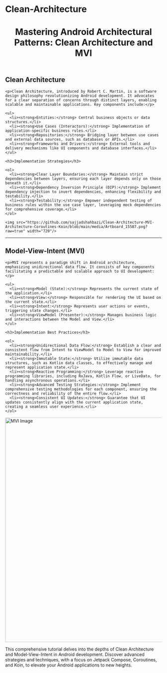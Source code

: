 # Clean-Architecture

<!DOCTYPE html>
<html lang="en">

<head>
  <meta charset="UTF-8">
  <meta name="viewport" content="width=device-width, initial-scale=1.0">
  <meta name="description" content="Explore the intricacies of Clean Architecture and Model-View-Intent (MVI) in Android development, with a deep dive into Jetpack Compose, Coroutines, and Koin. Uncover best practices, implementation strategies, and advanced testing methodologies for creating robust and scalable Android applications.">
  <meta name="keywords" content="Android, Clean Architecture, Model-View-Intent, MVI, Jetpack Compose, Coroutines, Koin, Android Development, Software Architecture, UI Frameworks, Reactive Programming">
  <meta name="author" content="Your Name">

  <title>Mastering Android Architectural Patterns: Clean Architecture and MVI with Jetpack Compose, Coroutines, and Koin</title>
</head>

<body>

  <header>
    <h1>Mastering Android Architectural Patterns: Clean Architecture and MVI</h1>
  </header>

  <section id="clean-architecture">
    <h2>Clean Architecture</h2>

    <p>Clean Architecture, introduced by Robert C. Martin, is a software design philosophy revolutionizing Android development. It advocates for a clear separation of concerns through distinct layers, enabling scalable and maintainable applications. Key components include:</p>

    <ul>
      <li><strong>Entities:</strong> Central business objects or data structures.</li>
      <li><strong>Use Cases (Interactors):</strong> Implementation of application-specific business rules.</li>
      <li><strong>Repositories:</strong> Bridging layer between use cases and external data sources, such as databases or APIs.</li>
      <li><strong>Frameworks and Drivers:</strong> External tools and delivery mechanisms like UI components and database interfaces.</li>
    </ul>

    <h3>Implementation Strategies</h3>

    <ol>
      <li><strong>Clear Layer Boundaries:</strong> Maintain strict dependencies between layers, ensuring each layer depends only on those beneath it.</li>
      <li><strong>Dependency Inversion Principle (DIP):</strong> Implement dependency injection to invert dependencies, enhancing flexibility and testability.</li>
      <li><strong>Testability:</strong> Empower independent testing of business rules within the use case layer, leveraging mock dependencies for comprehensive coverage.</li>
    </ol>

    <img src="https://github.com/sajjadshahbazi/Clean-Architecture-MVI-Architecture-Coroutines-Koin/blob/main/media/Artboard_15587.png?raw=true" width="720"/>
  </section>

  <hr>

  <section id="mvi">
    <h2>Model-View-Intent (MVI)</h2>

    <p>MVI represents a paradigm shift in Android architecture, emphasizing unidirectional data flow. It consists of key components facilitating a predictable and scalable approach to UI development:</p>

    <ul>
      <li><strong>Model (State):</strong> Represents the current state of the application.</li>
      <li><strong>View:</strong> Responsible for rendering the UI based on the current state.</li>
      <li><strong>Intent:</strong> Represents user actions or events, triggering state changes.</li>
      <li><strong>ViewModel (Presenter):</strong> Manages business logic and interactions between the Model and View.</li>
    </ul>

    <h3>Implementation Best Practices</h3>

    <ol>
      <li><strong>Unidirectional Data Flow:</strong> Establish a clear and consistent flow from Intent to ViewModel to Model to View for improved maintainability.</li>
      <li><strong>Immutable State:</strong> Utilize immutable data structures, such as Kotlin data classes, to effectively manage and represent application state.</li>
      <li><strong>Reactive Programming:</strong> Leverage reactive programming libraries, including RxJava, Kotlin Flow, or LiveData, for handling asynchronous operations.</li>
      <li><strong>Advanced Testing Strategies:</strong> Implement comprehensive testing methodologies for each component, ensuring the correctness and reliability of the entire flow.</li>
      <li><strong>Consistent UI Updates:</strong> Guarantee that UI updates consistently align with the current application state, creating a seamless user experience.</li>
    </ol>

<img src="https://github.com/sajjadshahbazi/Clean-Architecture-MVI-Architecture-Coroutines-Koin/blob/main/media/MVI_detail.png?raw=true" alt="MVI Image" width="720">
  </section>

  <footer>
    <p>This comprehensive tutorial delves into the depths of Clean Architecture and Model-View-Intent in Android development. Discover advanced strategies and techniques, with a focus on Jetpack Compose, Coroutines, and Koin, to elevate your Android applications to new heights.</p>
  </footer>

</body>

</html>

